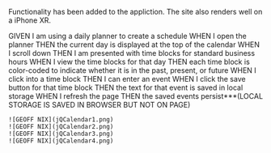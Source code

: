 Functionality has been added to the appliction. The site also renders well on a iPhone XR.



GIVEN I am using a daily planner to create a schedule
WHEN I open the planner
THEN the current day is displayed at the top of the calendar
WHEN I scroll down
THEN I am presented with time blocks for standard business hours
WHEN I view the time blocks for that day
THEN each time block is color-coded to indicate whether it is in the past, present, or future
WHEN I click into a time block
THEN I can enter an event
WHEN I click the save button for that time block
THEN the text for that event is saved in local storage
WHEN I refresh the page
THEN the saved events persist***(LOCAL STORAGE IS SAVED IN BROWSER BUT NOT ON PAGE)

```
![GEOFF NIX](jQCalendar1.png)
![GEOFF NIX](jQCalendar2.png)
![GEOFF NIX](jQCalendar3.png)
![GEOFF NIX](jQCalendar4.png)

